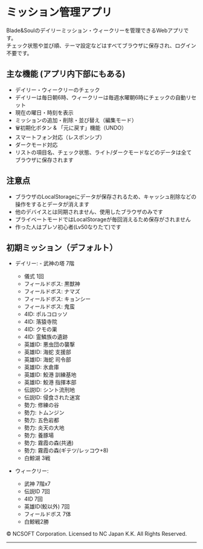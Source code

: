 # ミッション管理アプリ

Blade&Soulのデイリーミッション・ウィークリーを管理できるWebアプリです。  
チェック状態や並び順、テーマ設定などはすべてブラウザに保存され、ログイン不要です。

## 主な機能 (アプリ内下部にもある)

- デイリー・ウィークリーのチェック
- デイリーは毎日朝6時、ウィークリーは毎週水曜朝6時にチェックの自動リセット
- 現在の曜日・時刻を表示
- ミッションの追加・削除・並び替え（編集モード）
- 🗑初期化ボタン & 「元に戻す」機能（UNDO）
- スマートフォン対応（レスポンシブ）
- ダークモード対応
- リストの項目名、チェック状態、ライト/ダークモードなどのデータは全てブラウザに保存されます

## 注意点
- ブラウザのLocalStorageにデータが保存されるため、キャッシュ削除などの操作をするとデータが消えます
- 他のデバイスとは同期されません、使用したブラウザのみです
- プライベートモードではLocalStorageが毎回消えるため保存がされません
- 作った人はブレソ初心者(Lv50なりたて)です

## 初期ミッション（デフォルト）

- デイリー:
	  - 武神の塔 7階
    - 儀式 1回
    - フィールドボス: 黒獣神
    - フィールドボス: ナマズ
    - フィールドボス: キョンシー
    - フィールドボス: 鬼蛮
    - 4ID: ポルコロッソ
    - 4ID: 落猿寺院
    - 4ID: クモの巣
    - 4ID: 霊鱗族の遺跡
    - 英雄ID: 悪虫団の襲撃
    - 英雄ID: 海蛇 支援部
    - 英雄ID: 海蛇 司令部
    - 英雄ID: 氷倉庫
    - 英雄ID: 鮫港 訓練基地
    - 英雄ID: 鮫港 指揮本部
    - 伝説ID: シント流刑地
    - 伝説ID: 侵食された迷宮
    - 勢力: 修練の谷
    - 勢力: トムンジン
    - 勢力: 五色岩都
    - 勢力: 炎天の大地
    - 勢力: 養豚場
    - 勢力: 霧霞の森(共通)
    - 勢力: 霧霞の森(ギテツ/レッコウ+8)
    - 白鯨湖 3戦

- ウィークリー:
    - 武神 7階x7
    - 伝説ID 7回
    - 4ID 7回
    - 英雄ID(鮫以外) 7回
    - フィールドボス 7体
    - 白鯨戦2勝

© NCSOFT Corporation. Licensed to NC Japan K.K. All Rights Reserved.

---

